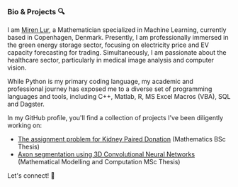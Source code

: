 ### Bio & Projects 🔍

I am [Miren Lur](https://www.linkedin.com/in/mirenlurbarquintorre/), a Mathematician specialized in Machine Learning, currently based in Copenhagen, Denmark. Presently, I am professionally immersed in the green energy storage sector, focusing on electricity price and EV capacity forecasting for trading. Simultaneously, I am passionate about the healthcare sector, particularly in medical image analysis and computer vision.

While Python is my primary coding language, my academic and professional journey has exposed me to a diverse set of programming languages and tools, including C++, Matlab, R, MS Excel Macros (VBA), SQL and Dagster.

In my GitHub profile, you'll find a collection of projects I've been diligently working on:
- [The assignment problem for Kidney Paired Donation](https://github.com/MirenLurBarquin/Kidney-Paired-Donation) (Mathematics BSc Thesis)
- [Axon segmentation using 3D Convolutional Neural Networks](https://github.com/MirenLurBarquin/AxonSeg-3D-CNN) (Mathematical Modelling and Computation MSc Thesis)

Let's connect! 🚀

